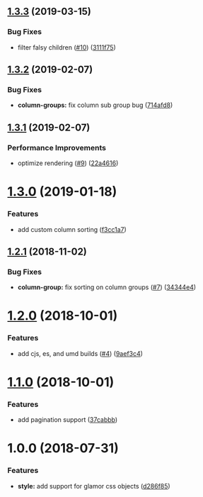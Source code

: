 ## [1.3.3](https://github.com/ClearC2/c2-table/compare/v1.3.2...v1.3.3) (2019-03-15)


### Bug Fixes

* filter falsy children ([#10](https://github.com/ClearC2/c2-table/issues/10)) ([3111f75](https://github.com/ClearC2/c2-table/commit/3111f75))

## [1.3.2](https://github.com/ClearC2/c2-table/compare/v1.3.1...v1.3.2) (2019-02-07)


### Bug Fixes

* **column-groups:** fix column sub group bug ([714afd8](https://github.com/ClearC2/c2-table/commit/714afd8))

## [1.3.1](https://github.com/ClearC2/c2-table/compare/v1.3.0...v1.3.1) (2019-02-07)


### Performance Improvements

* optimize rendering ([#9](https://github.com/ClearC2/c2-table/issues/9)) ([22a4616](https://github.com/ClearC2/c2-table/commit/22a4616))

# [1.3.0](https://github.com/ClearC2/c2-table/compare/v1.2.1...v1.3.0) (2019-01-18)


### Features

* add custom column sorting ([f3cc1a7](https://github.com/ClearC2/c2-table/commit/f3cc1a7))

## [1.2.1](https://github.com/ClearC2/c2-table/compare/v1.2.0...v1.2.1) (2018-11-02)


### Bug Fixes

* **column-group:** fix sorting on column groups ([#7](https://github.com/ClearC2/c2-table/issues/7)) ([34344e4](https://github.com/ClearC2/c2-table/commit/34344e4))

# [1.2.0](https://github.com/ClearC2/c2-table/compare/v1.1.0...v1.2.0) (2018-10-01)


### Features

* add cjs, es, and umd builds ([#4](https://github.com/ClearC2/c2-table/issues/4)) ([9aef3c4](https://github.com/ClearC2/c2-table/commit/9aef3c4))

# [1.1.0](https://github.com/ClearC2/c2-table/compare/v1.0.0...v1.1.0) (2018-10-01)


### Features

* add pagination support ([37cabbb](https://github.com/ClearC2/c2-table/commit/37cabbb))

# 1.0.0 (2018-07-31)


### Features

* **style:** add support for glamor css objects ([d286f85](https://github.com/ClearC2/c2-table/commit/d286f85))
